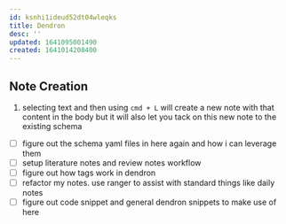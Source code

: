 ```yaml
---
id: ksnhi1ideud52dt04wleqks
title: Dendron
desc: ''
updated: 1641095001490
created: 1641014208400
---
```



## Note Creation

1. selecting text and then using `cmd + L` will create a new note with that content in the body but it will also let you tack on this new note to the existing schema

- [ ] figure out the schema yaml files in here again and how i can leverage them
- [ ] setup literature notes and review notes workflow
- [ ] figure out how tags work in dendron
- [ ] refactor my notes. use ranger to assist with standard things like daily notes
- [ ] figure out code snippet and general dendron snippets to make use of here
